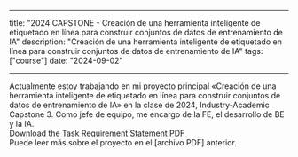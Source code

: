 

---
title: "2024 CAPSTONE - Creación de una herramienta inteligente de etiquetado en línea para construir conjuntos de datos de entrenamiento de IA"
description: "Creación de una herramienta inteligente de etiquetado en línea para construir conjuntos de datos de entrenamiento de IA"
tags: ["course"]
date: "2024-09-02"

---

<span class="justified-text"> Actualmente estoy trabajando en mi proyecto principal «Creación de una herramienta inteligente de etiquetado en línea para construir conjuntos de datos de entrenamiento de IA» en la clase de 2024, Industry-Academic Capstone 3. 
Como jefe de equipo, me encargo de la FE, el desarrollo de BE y la IA. 
<br>
<a href="/files/capstone.pdf" target="_blank">Download the Task Requirement Statement PDF</a> <br>
Puede leer más sobre el proyecto en el [archivo PDF] anterior.
</span>